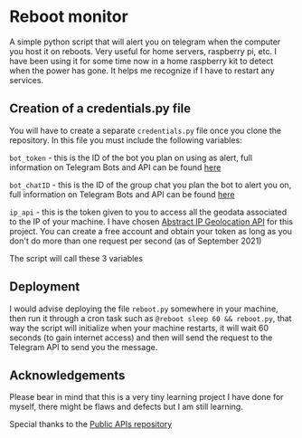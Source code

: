 # Reboot monitor

A simple python script that will alert you on telegram when the computer you host it on reboots. Very useful for home servers, raspberry pi, etc. I have been using it for some time now in a home raspberry kit to detect when the power has gone. It helps me recognize if I have to restart any services.

## Creation of a credentials.py file

You will have to create a separate `credentials.py` file once you clone the repository. In this file you must include the following variables:

  `bot_token` - this is the ID of the bot you plan on using as alert, full information on Telegram Bots and API can be found [here](https://core.telegram.org/bots)
  
  `bot_chatID` - this is the ID of the group chat you plan the bot to alert you on, full information on Telegram Bots and API can be found [here](https://core.telegram.org/bots)
  
  `ip_api` - this is the token given to you to access all the geodata associated to the IP of your machine. I have chosen [Abstract IP Geolocation API](https://www.abstractapi.com/ip-geolocation-api) for this project. You can create a free account and obtain your token as long as you don't do more than one request per second (as of September 2021)

The script will call these 3 variables

## Deployment

I would advise deploying the file `reboot.py` somewhere in your machine, then run it through a cron task such as `@reboot sleep 60 && reboot.py`, that way the script will initialize when your machine restarts, it will wait 60 seconds (to gain internet access) and then will send the request to the Telegram API to send you the message.

## Acknowledgements

Please bear in mind that this is a very tiny learning project I have done for myself, there might be flaws and defects but I am still learning. 

Special thanks to the [Public APIs repository](https://github.com/public-apis/public-apis)
